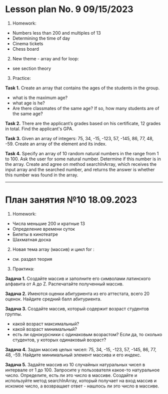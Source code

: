 # Lesson plan No. 9 09/15/2023

1. Homework:
- Numbers less than 200 and multiples of 13
- Determining the time of day
- Cinema tickets
- Chess board

2. New theme - array and for loop:
- see section theory

3. Practice:

**Task 1.**
Create an array that contains the ages of the students in the group.
- what is the maximum age?
- what age is he?
- Are there classmates of the same age? If so, how many students are of the same age?

**Task 2.**
There are the applicant’s grades based on his certificate, 12 grades in total.
Find the applicant's GPA.

**Task 3.**
Given an array of integers: 75, 34, -15, -123, 57, -145, 86, 77, 48, -59.
Create an array of the element and its index.

**Task 4.**
Specify an array of 10 random natural numbers in the range from 1 to 100.
Ask the user for some natural number.
Determine if this number is in the array. Create and agree on method
searchInArray, which receives the input array and the searched number, and returns
the answer is whether this number was found in the array.

___________________________________________

# План занятия №10 18.09.2023

1. Homework:
- Числа меньшие 200 и кратные 13
- Определение времени суток
- Билеты в кинотеатре
- Шахматная доска

2. Новая тема array (массив) и цикл for :
- см. раздел теория

3. Практика:

**Задача 1.**
Создайте массив и заполните его символами латинского алфавита от A до Z.
Раcпечатайте полученный массив. 

**Задача 2.**
Имеются оценки абитуриента из его аттестата, всего 20 оценок.
Найдите средний балл абитуриента.

**Задача 3.**
Создайте массив, который содержит возраст студентов группы.
- какой возраст максимальный?
- какой возраст минимальный?
- есть ли однокурсники с одинаковым возрастом? Если да, то сколько студентов, у которых одинаковый возраст?

**Задача 4.**
Задан массив целых чисел: 75, 34, -15, -123, 57, -145, 86, 77, 48, -59.
Найдите минимальный элемент массива и его индекс.

**Задача 5.**
Задайте массив из 10 случайных натуральных чисел в интервале от 1 до 100.
Запросите у пользователя какое-то натуральное число.
Определите, есть ли это число в массиве. Создайте и используйте метод
searchInArray, который получает на вход массив и искомое число, а возвращает
ответ - нашлось ли это число в массиве.
